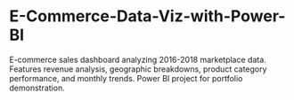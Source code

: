 # E-Commerce-Data-Viz-with-Power-BI
E-commerce sales dashboard analyzing 2016-2018 marketplace data. Features revenue analysis, geographic breakdowns, product category performance, and monthly trends. Power BI project for portfolio demonstration.
